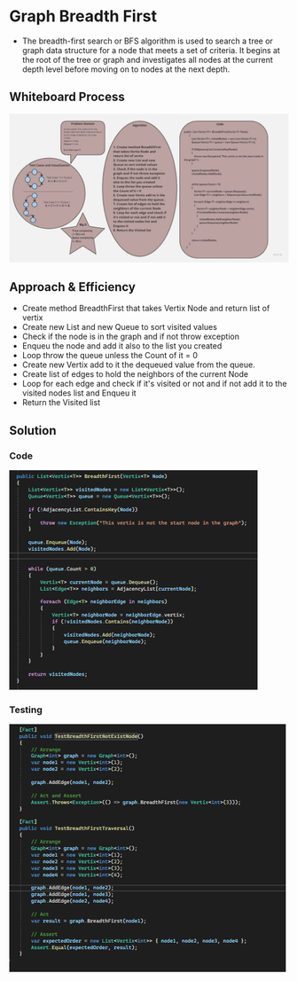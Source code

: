 # Graph Breadth First
+ The breadth-first search or BFS algorithm is used to search a tree or graph data structure for a node that meets a set of criteria. It begins at the root of the tree or graph and investigates all nodes at the current depth level before moving on to nodes at the next depth.

## Whiteboard Process

![WhiteBoard](./Assest/WhiteBoard.jpg)

## Approach & Efficiency

+ Create method BreadthFirst that takes Vertix Node and return list of vertix
+ Create new List and new Queue to sort visited values
+ Check if the node is in the graph and if not throw exception
+ Enqueu the node and add it also to the list you created
+ Loop throw the queue unless the Count of it = 0
+ Create new Vertix add to it the dequeued value from the queue.
+ Create list of edges to hold the neighbors of the current Node
+ Loop for each edge and check if it's visited or not and if not add it to the visited nodes list and Enqueu it
+ Return the Visited list
## Solution

### Code   
![Code](./Assest/Code.png)

### Testing 
![Testing](./Assest/Testing.png)

